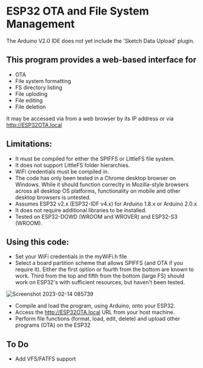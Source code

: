 # ESP32 OTA and File System Management

The Arduino V2.0 IDE does not yet include the 'Sketch Data Upload' plugin.

## This program provides a web-based interface for
* OTA
* File system formatting
* FS directory listing
* File uploding
* File editing
* File deletion

It may be accessed via from a web browser by its IP address or via http://ESP32OTA.local

## Limitations:
* It must be compiled for either the SPIFFS or LittleFS file system. 
* It does not support LittleFS folder hierarchies.
* WiFi credentials must be compiled in.
* The code has only been tested in a Chrome desktop browser on Windows. While it should function correclty in Mozilla-style browsers across all desktop OS platforms, functionality on mobile and other desktop browsers is untested.
* Assumes ESP32 v2.x (ESP32-IDF v4.x) for Arduino 1.8.x or Arduino 2.0.x 
* It does not require additional libraries to be installed.
* Tested on ESP32-DOWD (WROOM and WROVER) and ESP32-S3 (WROOM).

## Using this code:
* Set your WiFi credentials in the myWiFi.h file
* Select a board partition scheme that allows SPIFFS (and OTA if you require it). Either the first option or fourth from the bottom are known to work. Third from the top and fifth from the bottom (large FS) should work on ESP32's with sufficient resources, but haven't been tested.

![Screenshot 2023-02-14 085739](https://user-images.githubusercontent.com/14856369/218584574-e9b7bc12-1cc5-4a47-a1dc-c944b132fa9f.png)
* Compile and load the program, using Arduino, onto your ESP32. 
* Access the http://ESP32OTA.local URL from your host machine.
* Perform file functions (format, load, edit, delete) and upload other programs (OTA) on the ESP32

## To Do
* Add VFS/FATFS support
